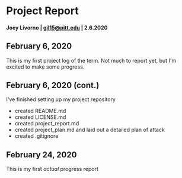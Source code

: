# Project Report
#### Joey Livorno | gil15@pitt.edu | 2.6.2020

## February 6, 2020
This is my first project log of the term. Not much to report yet, but I'm excited to make some progress.

## February 6, 2020 (cont.)
I've finished setting up my project repository
- created README.md
- created LICENSE.md
- created project_report.md
- created project_plan.md and laid out a detailed plan of attack
- created .gitignore

## February 24, 2020
This is my first *actual* progress report
